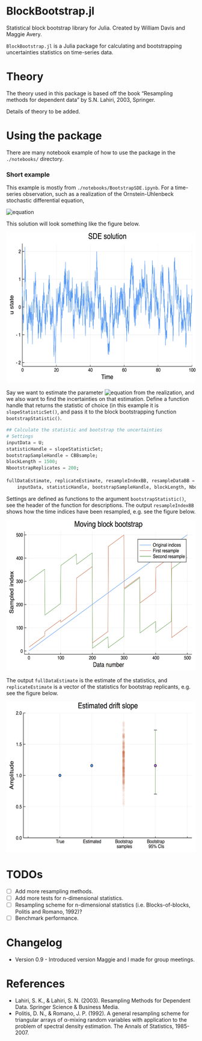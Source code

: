 # BlockBootstrap.jl
Statistical block bootstrap library for Julia. Created by William Davis and Maggie Avery.

`BlockBootstrap.jl` is a Julia package for calculating and bootstrapping uncertainties statistics on time-series data.

# Theory

The theory used in this package is based off the book “Resampling methods for dependent data” by S.N. Lahiri, 2003, Springer.

Details of theory to be added.

# Using the package
There are many notebook example of how to use the package in the `./notebooks/` directory. 

### Short example
This example is mostly from `./notebooks/BootstrapSDE.ipynb`. For a time-series observation, such as a realization of the Ornstein-Uhlenbeck stochastic differential equation,

![equation](https://latex.codecogs.com/gif.latex?du&space;=&space;-\alpha&space;u&space;dt&space;&plus;&space;\beta&space;dW_t.)

This solution will look something like the figure below.

<img src="/figures/SDEsolution.png" height="400"/>

Say we want to estimate the parameter ![equation](https://latex.codecogs.com/gif.latex?\alpha) from the realization, and we also want to find the incertainties on that estimation. Define a function handle that returns the statistic of choice (in this example it is `slopeStatisticSet()`, and pass it to the block bootstrapping function `bootstrapStatistic()`.

```Julia
## Calculate the statistic and bootstrap the uncertainties
# Settings
inputData = U;
statisticHandle = slopeStatisticSet;
bootstrapSampleHandle = CBBsample;
blockLength = 1500;
NbootstrapReplicates = 200;

fullDataEstimate, replicateEstimate, resampleIndexBB, resampleDataBB = bootstrapStatistic(
    inputData, statisticHandle, bootstrapSampleHandle, blockLength, NbootstrapReplicates);
```

Settings are defined as functions to the argument `bootstrapStatistic()`, see the header of the function for descriptions. The output `resampleIndexBB` shows how the time indices have been resampled, e.g. see the figure below.

<img src="/figures/MBBindices.png" height="400"/>

The output `fullDataEstimate` is the estimate of the statistics, and `replicateEstimate` is a vector of the statistics for bootstrap replicants, e.g. see the figure below.

<img src="/figures/bootstrapDriftSlope.png" height="400"/>

# TODOs

- [ ] Add more resampling methods.
- [ ] Add more tests for n-dimensional statistics.
- [ ] Resampling scheme for n-dimensional statistics (i.e. Blocks-of-blocks, Politis and Romano, 1992)?
- [ ] Benchmark performance.

# Changelog

- Version 0.9 - Introduced version Maggie and I made for group meetings.

# References

- Lahiri, S. K., & Lahiri, S. N. (2003). Resampling Methods for Dependent Data. Springer Science & Business Media.
- Politis, D. N., & Romano, J. P. (1992). A general resampling scheme for triangular arrays of α-mixing random variables with application to the problem of spectral density estimation. The Annals of Statistics, 1985-2007.
